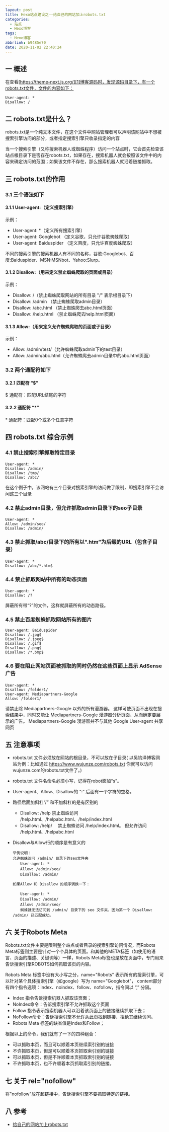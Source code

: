```yaml
---
layout: post
title: Hexo站点建设之——给自己的网站加上robots.txt
categories:
  - 站点
  - Hexo博客
tags:
  - Hexo博客
abbrlink: b9485e70
date: 2020-11-02 22:40:24
---
```

## 一  概述

在查看[https://theme-next.js.org/][1]博客源码时，发现源码目录下，有一个robots.txt文件，文件的内容如下：

```
User-agent: *
Disallow: /
```

<!--more-->

## 二  robots.txt是什么？

robots.txt是一个纯文本文件，在这个文件中网站管理者可以声明该网站中不想被搜索引擎访问的部分，或者指定搜索引擎只收录指定的内容

当一个搜索引擎（又称搜索机器人或蜘蛛程序）访问一个站点时，它会首先检查该站点根目录下是否存在robots.txt，如果存在，搜索机器人就会按照该文件中的内容来确定访问的范围；如果该文件不存在，那么搜索机器人就沿着链接抓取。

## 三 robots.txt的作用

### 3.1 三个语法如下

#### 3.1.1 User-agent:（定义搜索引擎）

示例：

* User-agent: *（定义所有搜索引擎）
* User-agent: Googlebot （定义谷歌，只允许谷歌蜘蛛爬取）
* User-agent: Baiduspider （定义百度，只允许百度蜘蛛爬取）

不同的搜索引擎的搜索机器人有不同的名称，谷歌:Googlebot、百度:Baiduspider、MSN:MSNbot、Yahoo:Slurp。

#### 3.1.2 Disallow:（用来定义禁止蜘蛛爬取的页面或目录）

示例：

* Disallow: /（禁止蜘蛛爬取网站的所有目录 "/" 表示根目录下）
* Disallow: /admin （禁止蜘蛛爬取admin目录）
* Disallow: /abc.html （禁止蜘蛛爬去abc.html页面）
* Disallow: /help.html （禁止蜘蛛爬去help.html页面）

#### 3.1.3 Allow:（用来定义允许蜘蛛爬取的页面或子目录）

示例：

* Allow: /admin/test/（允许蜘蛛爬取admin下的test目录）
* Allow: /admin/abc.html（允许蜘蛛爬去admin目录中的abc.html页面）

### 3.2 两个通配符如下

#### 3.2.1 匹配符 “$”

$ 通配符：匹配URL结尾的字符

#### 3.2.2 通配符 “*”

\* 通配符：匹配0个或多个任意字符

## 四 robots.txt 综合示例

### 4.1 禁止搜索引擎抓取特定目录

```
User-agent: * 　　
Disallow: /admin/
Disallow: /tmp/
Disallow: /abc/
```

在这个例子中，该网站有三个目录对搜索引擎的访问做了限制，即搜索引擎不会访问这三个目录

### 4.2 禁止admin目录，但允许抓取admin目录下的seo子目录

```
User-agent: * 　　
Allow: /admin/seo/
Disallow: /admin/
```

### 4.3 禁止抓取/abc/目录下的所有以".htm”为后缀的URL（包含子目录）

```
User-agent: * 　　
Disallow: /abc/*.htm$
```

### 4.4 禁止抓取网站中所有的动态页面

```
User-agent: * 　　
Disallow: /?
```

屏蔽所有带“?”的文件，这样就屏蔽所有的动态路径。

### 4.5 禁止百度蜘蛛抓取网站所有的图片

```
User-agent: Baiduspider
Disallow: /.jpg$
Disallow: /.jpeg$
Disallow: /.gif$
Disallow: /.png$
Disallow: /*.bmp$
```

### 4.6 要在阻止网站页面被抓取的同时仍然在这些页面上显示 AdSense 广告

```
User-agent: * 　　
Disallow: /folder1/
User-agent: Mediapartners-Google
Allow: /folder1/
```

请禁止除 Mediapartners-Google 以外的所有漫游器。 这样可使页面不出现在搜索结果中，同时又能让 Mediapartners-Google 漫游器分析页面，从而确定要展示的广告。 Mediapartners-Google 漫游器并不与其他 Google User-agent 共享网页

## 五 注意事项

* robots.txt 文件必须放在网站的根目录，不可以放在子目录( 以吴钧泽博客网站为例：比如通过 https://www.wujunze.com/robots.txt 你就可以访问 wujunze.com的robots.txt文件了。)

* robots.txt 文件名命名必须小写，记得在robot面加“s”。

* User-agent、Allow、Disallow的 “:” 后面有一个字符的空格。

* 路径后面加斜杠“/” 和不加斜杠的是有区别的

  - Disallow: /help
    禁止蜘蛛访问 /help.html、/helpabc.html、/help/index.html
  - Disallow: /help/　
    禁止蜘蛛访问 /help/index.html。 但允许访问 /help.html、/helpabc.html

* Disallow与Allow行的顺序是有意义的

  ```
  举例说明：
  允许蜘蛛访问 /admin/ 目录下的seo文件夹　　
  　　User-agent: * 　　　　
  　　Allow: /admin/seo/
  　　Disallow: /admin/
  
  如果Allow 和 Disallow 的顺序调换一下：
  
  　　User-agent: * 　　　　
  　　Disallow: /admin/
  　　Allow: /admin/seo/
  　　蜘蛛就无法访问到 /admin/ 目录下的 seo 文件夹，因为第一个 Disallow: /admin/ 已匹配成功。
  ```

## 六 关于Robots Meta

Robots.txt文件主要是限制整个站点或者目录的搜索引擎访问情况，而Robots Meta标签则主要是针对一个个具体的页面。和其他的META标签（如使用的语言、页面的描述、关键词等）一样，Robots Meta标签也是放在页面中，专门用来告诉搜索引擎ROBOTS如何抓取该页的内容。

Robots Meta 标签中没有大小写之分，name="Robots" 表示所有的搜索引擎，可以针对某个具体搜索引擎（如google）写为 name="Googlebot"， content部分有四个指令选项：index、noindex、follow、nofollow，指令间以 “,” 分隔。

* Index 指令告诉搜索机器人抓取该页面；
* NoIndex命令：告诉搜索引擎不允许抓取这个页面
* Follow 指令表示搜索机器人可以沿着该页面上的链接继续抓取下去；
* NoFollow命令：告诉搜索引擎不允许从此页找到链接、拒绝其继续访问。
* Robots Meta 标签的缺省值是Index和Follow；

根据以上的命令，我们就有了一下的四种组合：

* 可以抓取本页，而且可以顺着本页继续索引别的链接
* 不许抓取本页，但是可以顺着本页抓取索引别的链接
* 可以抓取本页，但是不许顺着本页抓取索引别的链接
* 不许抓取本页，也不许顺着本页抓取索引别的链接。

## 七 关于 rel="nofollow"

将"nofollow"放在超链接中，告诉搜索引擎不要抓取特定的链接。

## 八 参考

* [给自己的网站加上robots.txt][2]



[1]:https://theme-next.js.org/
[2]:https://blog.csdn.net/fanghua_vip/article/details/79535639